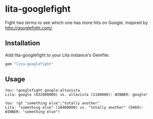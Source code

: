 # lita-googlefight

Fight two terms to see which one has more hits on Google.
Inspired by http://googlefight.com/

## Installation

Add lita-googlefight to your Lita instance's Gemfile:

``` ruby
gem "lita-googlefight"
```

## Usage

```
You: !googlefight google:altavista
Lita: google (832000000) vs. altavista (1180000): WINNER: google!
```

```
You: !gf "something else";"totally another"
Lita: "something else" (10400000) vs. "totally another" (5660): WINNER: "something else"!
```
